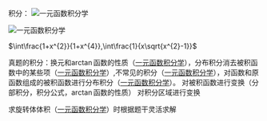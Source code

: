 积分：
![一元函数积分学](高数/一元函数积分学.md#^n1rqii)

![一元函数积分学](高数/一元函数积分学.md#^jnj1nn)

$\int\frac{1+x^{2}}{1+x^{4}},\int\frac{1}{x\sqrt{x^{2}-1}}$

真题的积分：换元和$\arctan$函数的性质（[一元函数积分学](高数/一元函数积分学.md#^h8t2sy)），分布积分消去被积函数中的某些项（[一元函数积分学](高数/一元函数积分学.md#^h9y8tw)）,不常见的积分（[一元函数积分学](高数/一元函数积分学.md#^q4x73v)），对函数和原函数组成的被积函数进行分布积分（[一元函数积分学](高数/一元函数积分学.md#^ki6qw6)）。
对被积函数进行变换（分部积分，积分公式，$\arctan$函数的性质）
对积分区域进行变换

求旋转体体积（[一元函数积分学](高数/一元函数积分学.md#^6hximx)）时根据题干灵活求解